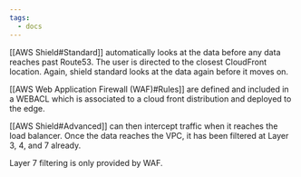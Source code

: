 ```yaml
---
tags:
  - docs
---
```


[[AWS Shield#Standard]] automatically looks at the data before any data reaches past Route53. The user is directed to the closest CloudFront location. Again, shield standard looks at the data again before it moves on.

[[AWS Web Application Firewall (WAF)#Rules]] are defined and included in a WEBACL which is associated to a cloud front distribution and deployed to the edge.

[[AWS Shield#Advanced]] can then intercept traffic when it reaches the load balancer. Once the data reaches the VPC, it has been filtered at Layer 3, 4, and 7 already.

Layer 7 filtering is only provided by WAF.

